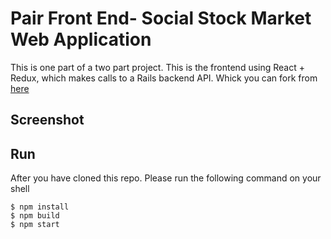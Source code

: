 # Pair Front End- Social Stock Market Web Application

This is one part of a two part project. This is the frontend using React + Redux, which makes calls to a Rails backend API. Whick you can fork from [here](https://github.com/SeeYouSpaceCowboy/social-stock-api)

## Screenshot

## Run
After you have cloned this repo. Please run the following command on your shell
```shell
$ npm install
$ npm build
$ npm start
```

